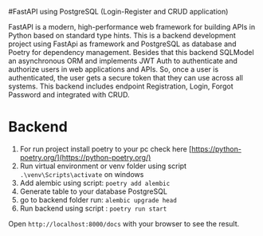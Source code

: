 #FastAPI using PostgreSQL (Login-Register and CRUD application)

FastAPI is a modern, high-performance web framework for building APIs in Python based on standard type hints. This is a backend development project using FastApi as framework and PostgreSQL as database and Poetry for dependency management. Besides that this backend SQLModel an asynchronous ORM and implements JWT Auth to authenticate and authorize users in web applications and APIs. So, once a user is authenticated, the user gets a secure token that they can use across all systems. This backend includes endpoint Registration, Login, Forgot Password and integrated with CRUD.

# Backend 
1. For run project install poetry to your pc check here [https://python-poetry.org/](https://python-poetry.org/) 
2. Run virtual environment or venv folder using script ```.\venv\Scripts\activate``` on windows
3. Add alembic using script: ```poetry add alembic```
4. Generate table to your database PostgreSQL
5. go to backend folder run: ```alembic upgrade head```
6. Run backend using script : ```poetry run start```

Open ```http://localhost:8000/docs``` with your browser to see the result.

